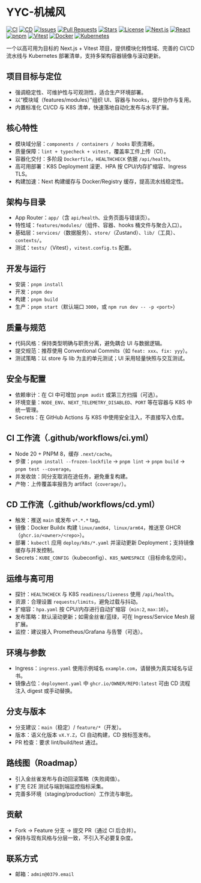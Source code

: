# YYC-机械风

[![CI](https://github.com/YYC-Cube/yyc3-mech/actions/workflows/ci.yml/badge.svg)](https://github.com/YYC-Cube/yyc3-mech/actions/workflows/ci.yml)
[![CD](https://github.com/YYC-Cube/yyc3-mech/actions/workflows/cd.yml/badge.svg)](https://github.com/YYC-Cube/yyc3-mech/actions/workflows/cd.yml)
[![Issues](https://img.shields.io/github/issues/YYC-Cube/yyc3-mech)](https://github.com/YYC-Cube/yyc3-mech/issues) [![Pull Requests](https://img.shields.io/github/issues-pr/YYC-Cube/yyc3-mech)](https://github.com/YYC-Cube/yyc3-mech/pulls) [![Stars](https://img.shields.io/github/stars/YYC-Cube/yyc3-mech?style=social)](https://github.com/YYC-Cube/yyc3-mech/stargazers) [![License](https://img.shields.io/github/license/YYC-Cube/yyc3-mech)](https://github.com/YYC-Cube/yyc3-mech/blob/main/LICENSE)
[![Next.js](https://img.shields.io/badge/Next.js-15-black?logo=next.js)](https://nextjs.org/) [![React](https://img.shields.io/badge/React-19-61DAFB?logo=react)](https://react.dev/) [![pnpm](https://img.shields.io/badge/pnpm-orange?logo=pnpm&logoColor=white)](https://pnpm.io/) [![Vitest](https://img.shields.io/badge/Vitest-4-6E9F18?logo=vitest&logoColor=white)](https://vitest.dev/) [![Docker](https://img.shields.io/badge/Docker-Multi--Arch-2496ED?logo=docker&logoColor=white)](https://www.docker.com/) [![Kubernetes](https://img.shields.io/badge/Kubernetes-Production%20Ready-326CE5?logo=kubernetes&logoColor=white)](https://kubernetes.io/)

一个以高可用为目标的 Next.js + Vitest 项目，提供模块化特性域、完善的 CI/CD 流水线与 Kubernetes 部署清单，支持多架构容器镜像与滚动更新。

## 项目目标与定位
- 强调稳定性、可维护性与可观测性，适合生产环境部署。
- 以“模块域（features/modules）”组织 UI、容器与 hooks，提升协作与复用。
- 内置标准化 CI/CD 与 K8S 清单，快速落地自动化发布与水平扩展。

## 核心特性
- 模块域分层：`components / containers / hooks` 职责清晰。
- 质量保障：`lint + typecheck + vitest`，覆盖率工件上传（CI）。
- 容器化交付：多阶段 `Dockerfile`，`HEALTHCHECK` 依据 `/api/health`。
- 高可用部署：K8S Deployment 滚更、HPA 按 CPU/内存扩缩容、Ingress TLS。
- 构建加速：Next 构建缓存与 Docker/Registry 缓存，提高流水线稳定性。

## 架构与目录
- App Router：`app/`（含 `api/health`、业务页面与错误页）。
- 特性域：`features/modules/`（组件、容器、hooks 桶文件与聚合入口）。
- 基础层：`services/`（数据服务）、`store/`（Zustand）、`lib/`（工具）、`contexts/`。
- 测试：`tests/`（Vitest），`vitest.config.ts` 配置。

## 开发与运行
- 安装：`pnpm install`
- 开发：`pnpm dev`
- 构建：`pnpm build`
- 生产：`pnpm start`（默认端口 `3000`，或 `npm run dev -- -p <port>`）

## 质量与规范
- 代码风格：保持类型明确与职责分离，避免耦合 UI 与数据逻辑。
- 提交规范：推荐使用 Conventional Commits（如 `feat: xxx`、`fix: yyy`）。
- 测试策略：以 store 与 lib 为主的单元测试；UI 采用轻量快照与交互测试。

## 安全与配置
- 依赖审计：在 CI 中可增加 `pnpm audit` 或第三方扫描（可选）。
- 环境变量：`NODE_ENV`、`NEXT_TELEMETRY_DISABLED`、`PORT` 等在容器与 K8S 中统一管理。
- Secrets：在 GitHub Actions 与 K8S 中使用安全注入，不直接写入仓库。

## CI 工作流（.github/workflows/ci.yml）
- Node 20 + PNPM 8，缓存 `.next/cache`。
- 步骤：`pnpm install --frozen-lockfile` → `pnpm lint` → `pnpm build` → `pnpm test --coverage`。
- 并发收敛：同分支取消在途任务，避免重复构建。
- 产物：上传覆盖率报告为 artifact（`coverage/`）。

## CD 工作流（.github/workflows/cd.yml）
- 触发：推送 `main` 或发布 `v*.*.*` tag。
- 镜像：Docker Buildx 构建 `linux/amd64, linux/arm64`，推送至 GHCR（`ghcr.io/<owner>/<repo>`）。
- 部署：`kubectl` 应用 `deploy/k8s/*.yaml` 并滚动更新 Deployment；支持镜像缓存与并发控制。
- Secrets：`KUBE_CONFIG`（kubeconfig）、`K8S_NAMESPACE`（目标命名空间）。

## 运维与高可用
- 探针：`HEALTHCHECK` 与 K8S `readiness/liveness` 使用 `/api/health`。
- 资源：合理设置 `requests/limits`，避免过载与抖动。
- 扩缩容：`hpa.yaml` 按 CPU/内存进行自动扩缩容（`min:2`, `max:10`）。
- 发布策略：默认滚动更新；如需金丝雀/蓝绿，可在 Ingress/Service Mesh 层扩展。
- 监控：建议接入 Prometheus/Grafana 与告警（可选）。

## 环境与参数
- Ingress：`ingress.yaml` 使用示例域名 `example.com`，请替换为真实域名与证书。
- 镜像占位：`deployment.yaml` 中 `ghcr.io/OWNER/REPO:latest` 可由 CD 流程注入 digest 或手动替换。

## 分支与版本
- 分支建议：`main`（稳定）/ `feature/*`（开发）。
- 版本：语义化版本 `vX.Y.Z`，CI 自动构建，CD 按标签发布。
- PR 检查：要求 lint/build/test 通过。

## 路线图（Roadmap）
- 引入金丝雀发布与自动回滚策略（失败阈值）。
- 扩充 E2E 测试与端到端监控指标采集。
- 完善多环境（staging/production）工作流与审批。

## 贡献
- Fork → Feature 分支 → 提交 PR（通过 CI 后合并）。
- 保持与现有风格与分层一致，不引入不必要复杂度。

## 联系方式
- 邮箱：`admin@0379.email`
